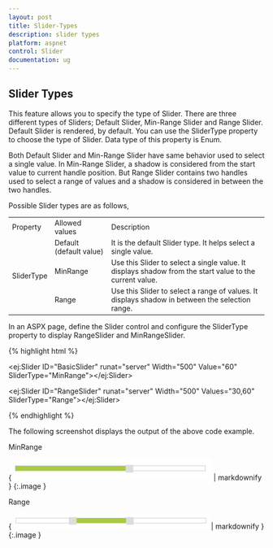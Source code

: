 ```yaml
---
layout: post
title: Slider-Types
description: slider types
platform: aspnet
control: Slider
documentation: ug
---
```


## Slider Types

This feature allows you to specify the type of Slider. There are three different types of Sliders; Default Slider, Min-Range Slider and Range Slider. Default Slider is rendered, by default. You can use the SliderType property to choose the type of Slider. Data type of this property is Enum.

Both Default Slider and Min-Range Slider have same behavior used to select a single value. In Min-Range Slider, a shadow is considered from the start value to current handle position. But Range Slider contains two handles used to select a range of values and a shadow is considered in between the two handles.

Possible Slider types are as follows,

<table>
<tr>
<td>
Property</td><td>
Allowed values</td><td>
Description</td></tr>
<tr>
<td rowspan = "3">
SliderType</td><td>
Default (default value)</td><td>
It is the default Slider type. It helps select a single value.</td></tr>
<tr>
<td>
MinRange</td><td>
Use this Slider to select a single value. It displays shadow from the start value to the current value.</td></tr>
<tr>
<td>
Range</td><td>
Use this Slider to select a range of values. It displays shadow in between the selection range.</td></tr>
</table>


In an ASPX page, define the Slider control and configure the SliderType property to display RangeSlider and MinRangeSlider.

{% highlight html %}



<ej:Slider ID="BasicSlider" runat="server" Width="500" Value="60" SliderType="MinRange"></ej:Slider>



<ej:Slider ID="RangeSlider" runat="server" Width="500" Values="30,60" SliderType="Range"></ej:Slider>





{% endhighlight %}



The following screenshot displays the output of the above code example.

MinRange

{ ![](Slider-Types_images/Slider-Types_img1.png) | markdownify }
{:.image }


Range

{ ![](Slider-Types_images/Slider-Types_img2.png) | markdownify }
{:.image }


